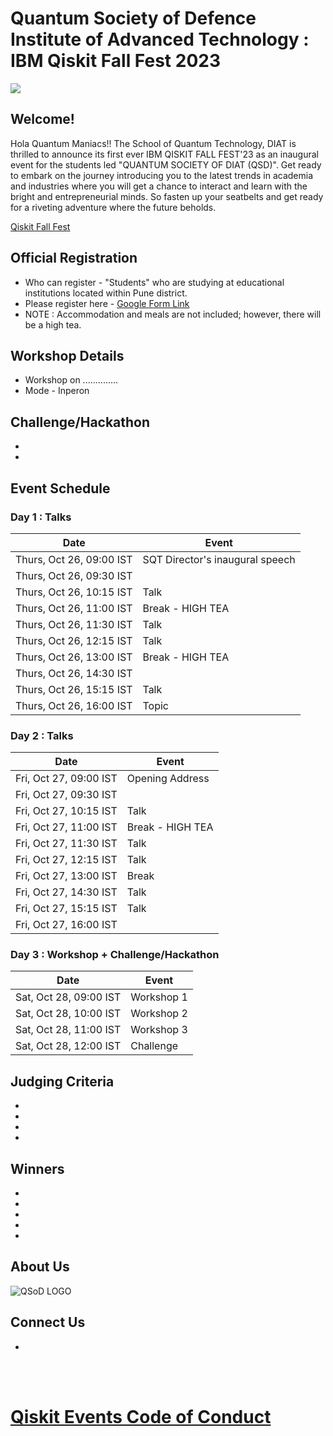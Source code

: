 # Quantum Society of Defence Institute of Advanced Technology : IBM Qiskit Fall Fest 2023

<img src="https://github.com/yuvrajsingh05121999/QSoD-Qiskit_Fall_Fest_2023/assets/95167383/4f4a8065-60d9-4753-8f7b-33d406a556fc">

## Welcome!
Hola Quantum Maniacs!!
The School of Quantum Technology, DIAT  is thrilled to announce its first ever IBM QISKIT FALL FEST'23 as an inaugural event for the students led "QUANTUM SOCIETY OF DIAT (QSD)".
Get ready to embark on the journey introducing you to the latest trends in academia and industries where you will get a chance to interact and learn with the bright and entrepreneurial minds. So fasten up your seatbelts and get ready for a riveting adventure where the future beholds.

[Qiskit Fall Fest](https://medium.com/qiskit/you-are-invited-to-the-2023-qiskit-fall-fest-a0efc490f24a)

## Official Registration

- Who can register -  "Students" who are studying at educational institutions located within Pune district. 
- Please register here - [Google Form Link](https://)
- NOTE : Accommodation and meals are not included; however, there will be a high tea. 

## Workshop Details

- Workshop on .............. 
- Mode - Inperon

## Challenge/Hackathon

-
-


## Event Schedule

### Day 1 : Talks
| Date | Event |
| --- | --- |
| Thurs, Oct 26, 09:00 IST | SQT Director's inaugural speech |
| Thurs, Oct 26, 09:30 IST |  |
| Thurs, Oct 26, 10:15 IST | Talk  |
| Thurs, Oct 26, 11:00 IST | Break - HIGH TEA |
| Thurs, Oct 26, 11:30 IST | Talk  |
| Thurs, Oct 26, 12:15 IST | Talk  |
| Thurs, Oct 26, 13:00 IST | Break - HIGH TEA |
| Thurs, Oct 26, 14:30 IST |   |
| Thurs, Oct 26, 15:15 IST | Talk  |
| Thurs, Oct 26, 16:00 IST | Topic |


### Day 2 : Talks
| Date | Event |
| --- | --- |
| Fri, Oct 27, 09:00 IST | Opening Address |
| Fri, Oct 27, 09:30 IST |  |
| Fri, Oct 27, 10:15 IST | Talk  |
| Fri, Oct 27, 11:00 IST | Break - HIGH TEA |
| Fri, Oct 27, 11:30 IST | Talk  |
| Fri, Oct 27, 12:15 IST | Talk  |
| Fri, Oct 27, 13:00 IST | Break  |
| Fri, Oct 27, 14:30 IST | Talk  |
| Fri, Oct 27, 15:15 IST | Talk  |
| Fri, Oct 27, 16:00 IST |  |

### Day 3 : Workshop + Challenge/Hackathon
| Date | Event |
| --- | --- |
| Sat, Oct 28, 09:00 IST | Workshop 1 |
| Sat, Oct 28, 10:00 IST | Workshop 2 |
| Sat, Oct 28, 11:00 IST | Workshop 3 |
| Sat, Oct 28, 12:00 IST | Challenge |

## Judging Criteria

-
-
-
-

## Winners

-
-
-
-
-

## About Us

![QSoD LOGO](https://github.com/yuvrajsingh05121999/QSoD-Qiskit_Fall_Fest_2023/assets/95167383/23cdb0f5-2239-43d6-9d0c-51417e0a9cb7)

## Connect Us

-

<br><br>
# [Qiskit Events Code of Conduct](https://github.com/Qiskit/qiskit/blob/master/CODE_OF_CONDUCT.md)
